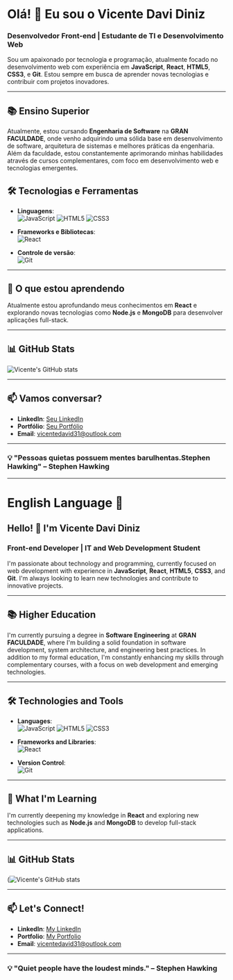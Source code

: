 # Olá! 👋 Eu sou o Vicente Davi Diniz

### Desenvolvedor Front-end | Estudante de TI e Desenvolvimento Web

Sou um apaixonado por tecnologia e programação, atualmente focado no desenvolvimento web com experiência em **JavaScript**, **React**, **HTML5**, **CSS3**, e **Git**. Estou sempre em busca de aprender novas tecnologias e contribuir com projetos inovadores.


---

## 📚 Ensino Superior 
Atualmente, estou cursando **Engenharia de Software** na **GRAN FACULDADE**, onde venho adquirindo uma sólida base em desenvolvimento de software, arquitetura de sistemas e melhores práticas da engenharia. Além da faculdade, estou constantemente aprimorando minhas habilidades através de cursos complementares, com foco em desenvolvimento web e tecnologias emergentes.


## 🛠️ Tecnologias e Ferramentas

- **Linguagens**:  
  ![JavaScript](https://img.shields.io/badge/-JavaScript-F7DF1E?style=flat&logo=JavaScript&logoColor=black) 
  ![HTML5](https://img.shields.io/badge/-HTML5-E34F26?style=flat&logo=html5&logoColor=white)
  ![CSS3](https://img.shields.io/badge/-CSS3-1572B6?style=flat&logo=css3&logoColor=white)
  
- **Frameworks e Bibliotecas**:  
  ![React](https://img.shields.io/badge/-React-61DAFB?style=flat&logo=react&logoColor=black)

- **Controle de versão**:  
  ![Git](https://img.shields.io/badge/-Git-F05032?style=flat&logo=git&logoColor=white)

---

## 🌱 O que estou aprendendo

Atualmente estou aprofundando meus conhecimentos em **React** e explorando novas tecnologias como **Node.js** e **MongoDB** para desenvolver aplicações full-stack.

---

## 📊 GitHub Stats

![Vicente's GitHub stats](https://github-readme-stats.vercel.app/api?username=DavigfxSs&show_icons=true&theme=radical)

---

## 📫 Vamos conversar?

- **LinkedIn**: [Seu LinkedIn](https://www.linkedin.com/in/vicente-davi-diniz-amorim-001635176/)  
- **Portfólio**: [Seu Portfólio](https://davigfxss.github.io/WebProfile)
- **Email**: vicentedavid31@outlook.com

---

### 💡 "Pessoas quietas possuem mentes barulhentas.Stephen Hawking" – Stephen Hawking

---

# English Language 🗽

## Hello! 👋 I'm Vicente Davi Diniz

### Front-end Developer | IT and Web Development Student

I'm passionate about technology and programming, currently focused on web development with experience in **JavaScript**, **React**, **HTML5**, **CSS3**, and **Git**. I'm always looking to learn new technologies and contribute to innovative projects.

---

## 📚 Higher Education 
I'm currently pursuing a degree in **Software Engineering** at **GRAN FACULDADE**, where I'm building a solid foundation in software development, system architecture, and engineering best practices. In addition to my formal education, I'm constantly enhancing my skills through complementary courses, with a focus on web development and emerging technologies.

---

## 🛠️ Technologies and Tools

- **Languages**:  
  ![JavaScript](https://img.shields.io/badge/-JavaScript-F7DF1E?style=flat&logo=JavaScript&logoColor=black) 
  ![HTML5](https://img.shields.io/badge/-HTML5-E34F26?style=flat&logo=html5&logoColor=white)
  ![CSS3](https://img.shields.io/badge/-CSS3-1572B6?style=flat&logo=css3&logoColor=white)
  
- **Frameworks and Libraries**:  
  ![React](https://img.shields.io/badge/-React-61DAFB?style=flat&logo=react&logoColor=black)

- **Version Control**:  
  ![Git](https://img.shields.io/badge/-Git-F05032?style=flat&logo=git&logoColor=white)

---

## 🌱 What I'm Learning

I'm currently deepening my knowledge in **React** and exploring new technologies such as **Node.js** and **MongoDB** to develop full-stack applications.

---

## 📊 GitHub Stats

(![Vicente's GitHub stats](https://github-readme-stats.vercel.app/api?username=DavigfxSs&show_icons=true&theme=radical)


---

## 📫 Let's Connect!

- **LinkedIn**: [My LinkedIn](https://www.linkedin.com/in/vicente-davi-diniz-amorim-001635176/)  
- **Portfolio**: [My Portfolio](https://davigfxss.github.io/WebProfile)  
- **Email**: vicentedavid31@outlook.com

---

### 💡 "Quiet people have the loudest minds." – Stephen Hawking
